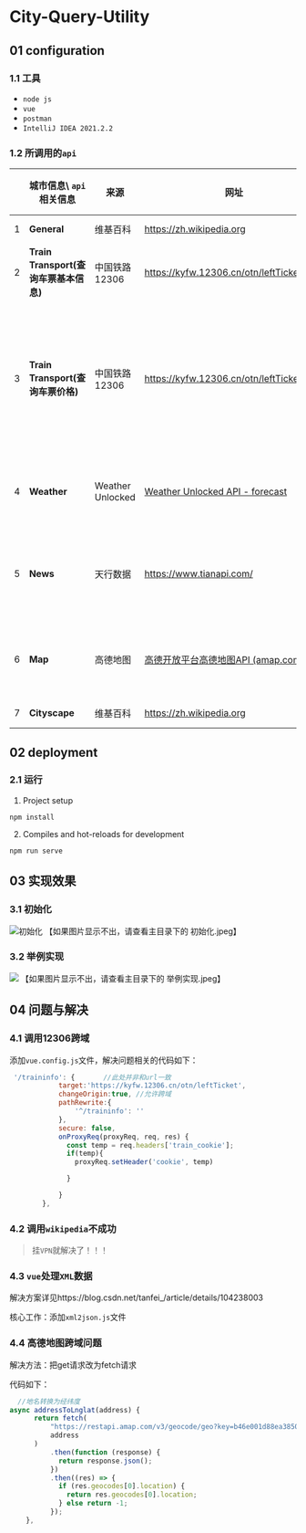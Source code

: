 # City-Query-Utility


## 01 configuration

### 1.1 工具

- `node js`
- `vue`
- `postman`
- `IntelliJ IDEA 2021.2.2`

### 1.2 所调用的`api`

|      | 城市信息\ `api`相关信息               | 来源             | 网址                                                         | 请求方式 | 参数                                                         | 返回数据类型 | 调用举例                                                     |
| ---- | ------------------------------------- | ---------------- | ------------------------------------------------------------ | -------- | ------------------------------------------------------------ | ------------ | ------------------------------------------------------------ |
| 1    | **General**                           | 维基百科         | https://zh.wikipedia.org                                     | get      | 搜索语句message                                              | `json`       | https://zh.wikipedia.org/api/rest_v1/page/summary/北京       |
| 2    | **Train Transport(查询车票基本信息)** | 中国铁路12306    | https://kyfw.12306.cn/otn/leftTicketPrice                    | get      | 日期、始发站、终点站、车票类型                               | `json`       | https://kyfw.12306.cn/otn/leftTicket/query?leftTicketDTO.train_date=2021-10-27&leftTicketDTO.from_station=北京&leftTicketDTO.to_station=广州南&purpose_codes=ADULT |
| 3    | **Train Transport(查询车票价格)**     | 中国铁路12306    | https://kyfw.12306.cn/otn/leftTicketPrice                    | get      | 火车编号、始发站编号、终点站编号、座位类型、日期（部分数据从上一个api请求中获得） | `json`       | https://kyfw.12306.cn/otn/leftTicket/queryTicketPrice?train_no=2400000Z950G&from_station_no=01&to_station_no=10&seat_types=431&train_date=2021-10-28" |
| 4    | **Weather**                           | Weather Unlocked | [Weather Unlocked API - forecast](https://developer.weatherunlocked.com/documentation/localweather/forecast) | get      | 申请的`app_id`、`app_id`以及地点经纬度                       | xml          | http://api.weatherunlocked.com/api/current/51.50,-0.12?app_id=3a537fed&app_key=6f36393f7343c2023c38f86f22eb55af |
| 5    | **News**                              | 天行数据         | https://www.tianapi.com/                                     | get      | 1.` key`（自己申请的key） 2. `areaname`（城市名）            | `json`       | http://api.tianapi.com/areanews/index?key=f7e5fea22ad13f980c22d28e7bb77a01&areaname=北京 |
| 6    | **Map**                               | 高德地图         | [高德开放平台高德地图API (amap.com)](https://lbs.amap.com/)  | fetch    | 1. ` key`（自己申请的key）2. address地点名                   | `json`       | https://restapi.amap.com/v3/geocode/geo?key=b46e001d88ea385075cc97e1c892ce37&address=北京 |
| 7    | **Cityscape**                         | 维基百科         | https://zh.wikipedia.org                                     | get      | 搜索语句message                                              | `json`       | https://zh.wikipedia.org/api/rest_v1/page/summary/北京       |

## 02 deployment

### 2.1 运行

1. Project setup

```
npm install
```

2. Compiles and hot-reloads for development

```
npm run serve
```

## 03 实现效果

### 3.1 初始化

![初始化](C:\Users\luoji\Documents\GitHub\City-Query-Utility\初始化.jpeg)
【如果图片显示不出，请查看主目录下的 初始化.jpeg】

### 3.2 举例实现

![](C:\Users\luoji\Documents\GitHub\City-Query-Utility\举例实现.jpeg)
【如果图片显示不出，请查看主目录下的 举例实现.jpeg】

## 04 问题与解决

### 4.1 调用12306跨域

添加`vue.config.js`文件，解决问题相关的代码如下：

```javascript
 '/traininfo': {       //此处并非和url一致
            target:'https://kyfw.12306.cn/otn/leftTicket',
            changeOrigin:true, //允许跨域
            pathRewrite:{
                '^/traininfo': ''
            },
            secure: false,
            onProxyReq(proxyReq, req, res) {
              const temp = req.headers['train_cookie'];
              if(temp){
                proxyReq.setHeader('cookie', temp)

              }

            }
        },
```

### 4.2 调用`wikipedia`不成功

> 挂`VPN`就解决了！！！

### 4.3 `vue`处理`XML`数据

解决方案详见https://blog.csdn.net/tanfei_/article/details/104238003 

核心工作：添加`xml2json.js`文件

### 4.4 高德地图跨域问题

解决方法：把get请求改为fetch请求

代码如下：

```javascript
  //地名转换为经纬度 
async addressToLnglat(address) {
      return fetch(
          "https://restapi.amap.com/v3/geocode/geo?key=b46e001d88ea385075cc97e1c892ce37&address=" +
          address
      )
          .then(function (response) {
            return response.json();
          })
          .then((res) => {
            if (res.geocodes[0].location) {
              return res.geocodes[0].location;
            } else return -1;
          });
    },
```

